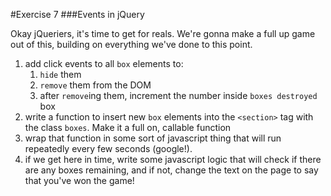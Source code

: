 #Exercise 7
###Events in jQuery

Okay jQueriers, it's time to get for reals. We're gonna make a full up game out of this, building on everything we've done to this point.

1. add click events to all `box` elements to:
    1. `hide` them
    2. `remove` them from the DOM
    3. after `remove`ing them, increment the number inside `boxes destroyed` box
2. write a function to insert new `box` elements into the `<section>` tag with the class `boxes`. Make it a full on, callable function
3. wrap that function in some sort of javascript thing that will run repeatedly every few seconds (google!).
4. if we get here in time, write some javascript logic that will check if there are any boxes remaining, and if not, change the text on the page to say that you've won the game!